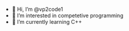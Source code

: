 - 👋 Hi, I’m @vp2code1
- 👀 I’m interested in competetive programming
- 🌱 I’m currently learning C++

<!---
vp2code1/vp2code1 is a ✨ special ✨ repository because its `README.md` (this file) appears on your GitHub profile.
You can click the Preview link to take a look at your changes.
--->
